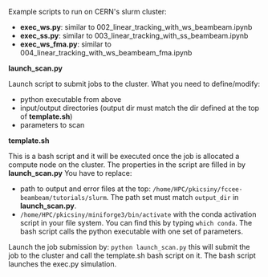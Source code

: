 Example scripts to run on CERN's slurm cluster:

- __exec_ws.py__: similar to 002_linear_tracking_with_ws_beambeam.ipynb
- __exec_ss.py__: similar to 003_linear_tracking_with_ss_beambeam.ipynb
- __exec_ws_fma.py__: similar to 004_linear_tracking_with_ws_beambeam_fma.ipynb

__launch_scan.py__

Launch script to submit jobs to the cluster. What you need to define/modify:
- python executable from above
- input/output directories (output dir must match the dir defined at the top of __template.sh__)
- parameters to scan

__template.sh__

This is a bash script and it will be executed once the job is allocated
a compute node on the cluster. The properties in the script are filled in by __launch_scan.py__
You have to replace:
- path to output and error files at the top: `/home/HPC/pkicsiny/fccee-beambeam/tutorials/slurm`. 
The path set must match `output_dir` in __launch_scan.py__.
- `/home/HPC/pkicsiny/miniforge3/bin/activate` with the conda activation script in your file system.
You can find this by typing `which conda`.
The bash script calls the python executable with one set of parameters.

Launch the job submission by:
`python launch_scan.py`
this will submit the job to the cluster and call the template.sh bash script on it.
The bash script launches the exec.py simulation.
